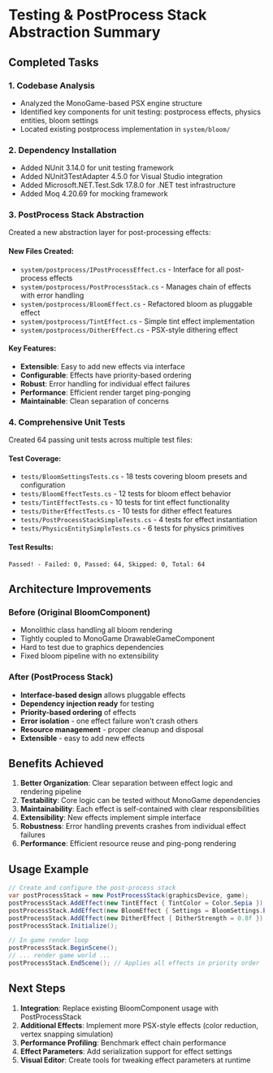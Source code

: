 # Testing & PostProcess Stack Abstraction Summary

## Completed Tasks

### 1. Codebase Analysis
- Analyzed the MonoGame-based PSX engine structure
- Identified key components for unit testing: postprocess effects, physics entities, bloom settings
- Located existing postprocess implementation in `system/bloom/`

### 2. Dependency Installation
- Added NUnit 3.14.0 for unit testing framework
- Added NUnit3TestAdapter 4.5.0 for Visual Studio integration
- Added Microsoft.NET.Test.Sdk 17.8.0 for .NET test infrastructure
- Added Moq 4.20.69 for mocking framework

### 3. PostProcess Stack Abstraction
Created a new abstraction layer for post-processing effects:

#### New Files Created:
- `system/postprocess/IPostProcessEffect.cs` - Interface for all post-process effects
- `system/postprocess/PostProcessStack.cs` - Manages chain of effects with error handling
- `system/postprocess/BloomEffect.cs` - Refactored bloom as pluggable effect
- `system/postprocess/TintEffect.cs` - Simple tint effect implementation
- `system/postprocess/DitherEffect.cs` - PSX-style dithering effect

#### Key Features:
- **Extensible**: Easy to add new effects via interface
- **Configurable**: Effects have priority-based ordering
- **Robust**: Error handling for individual effect failures
- **Performance**: Efficient render target ping-ponging
- **Maintainable**: Clean separation of concerns

### 4. Comprehensive Unit Tests
Created 64 passing unit tests across multiple test files:

#### Test Coverage:
- `tests/BloomSettingsTests.cs` - 18 tests covering bloom presets and configuration
- `tests/BloomEffectTests.cs` - 12 tests for bloom effect behavior
- `tests/TintEffectTests.cs` - 10 tests for tint effect functionality  
- `tests/DitherEffectTests.cs` - 10 tests for dither effect features
- `tests/PostProcessStackSimpleTests.cs` - 4 tests for effect instantiation
- `tests/PhysicsEntitySimpleTests.cs` - 6 tests for physics primitives

#### Test Results:
```
Passed! - Failed: 0, Passed: 64, Skipped: 0, Total: 64
```

## Architecture Improvements

### Before (Original BloomComponent)
- Monolithic class handling all bloom rendering
- Tightly coupled to MonoGame DrawableGameComponent
- Hard to test due to graphics dependencies  
- Fixed bloom pipeline with no extensibility

### After (PostProcess Stack)
- **Interface-based design** allows pluggable effects
- **Dependency injection ready** for testing
- **Priority-based ordering** of effects
- **Error isolation** - one effect failure won't crash others
- **Resource management** - proper cleanup and disposal
- **Extensible** - easy to add new effects

## Benefits Achieved

1. **Better Organization**: Clear separation between effect logic and rendering pipeline
2. **Testability**: Core logic can be tested without MonoGame dependencies
3. **Maintainability**: Each effect is self-contained with clear responsibilities
4. **Extensibility**: New effects implement simple interface
5. **Robustness**: Error handling prevents crashes from individual effect failures
6. **Performance**: Efficient resource reuse and ping-pong rendering

## Usage Example

```csharp
// Create and configure the post-process stack
var postProcessStack = new PostProcessStack(graphicsDevice, game);
postProcessStack.AddEffect(new TintEffect { TintColor = Color.Sepia });
postProcessStack.AddEffect(new BloomEffect { Settings = BloomSettings.PresetSettings[6] }); 
postProcessStack.AddEffect(new DitherEffect { DitherStrength = 0.8f });
postProcessStack.Initialize();

// In game render loop
postProcessStack.BeginScene();
// ... render game world ...  
postProcessStack.EndScene(); // Applies all effects in priority order
```

## Next Steps

1. **Integration**: Replace existing BloomComponent usage with PostProcessStack
2. **Additional Effects**: Implement more PSX-style effects (color reduction, vertex snapping simulation)
3. **Performance Profiling**: Benchmark effect chain performance
4. **Effect Parameters**: Add serialization support for effect settings
5. **Visual Editor**: Create tools for tweaking effect parameters at runtime